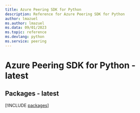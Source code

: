 ```yaml
---
title: Azure Peering SDK for Python
description: Reference for Azure Peering SDK for Python
author: lmazuel
ms.author: lmazuel
ms.data: 09/01/2023
ms.topic: reference
ms.devlang: python
ms.service: peering
---
```

# Azure Peering SDK for Python - latest
## Packages - latest
[!INCLUDE [packages](peering-index.md)]